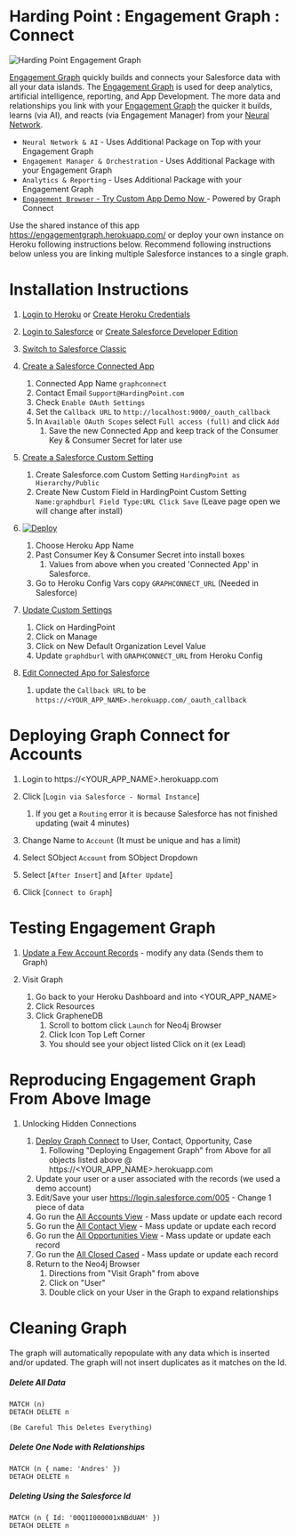 # Harding Point : Engagement Graph : Connect
 

![Harding Point Engagement Graph](https://static.wixstatic.com/media/983560_7563ad3d347646e1a792e19a2c14e44c~mv2_d_2754_1836_s_2.png/v1/fill/w_1545,h_1030,al_c,usm_0.66_1.00_0.01/983560_7563ad3d347646e1a792e19a2c14e44c~mv2_d_2754_1836_s_2.png "Harding Point Graph Connect")


[Engagement Graph](http://www.HardingPoint.com) quickly builds and connects your Salesforce data with all your data 
islands.  The [Engagement Graph](http://www.HardingPoint.com) is used for deep analytics, artificial intelligence, 
reporting, and App Development. The more data and relationships you link with your [Engagement Graph](http://www.HardingPoint.com) 
the quicker it builds, learns (via AI), and reacts (via Engagement Manager) from your [Neural Network](http://www.HardingPoint.com).

* `Neural Network & AI` - Uses Additional Package on Top with your Engagement Graph
* `Engagement Manager & Orchestration` - Uses Additional Package with your Engagement Graph
* `Analytics & Reporting` - Uses Additional Package with your Engagement Graph
* [`Engagement Browser` - Try Custom App Demo Now ](https://engagementbrowser.herokuapp.com/?neoid=0011I000003ExJzQAK) - Powered by Graph Connect

Use the shared instance of this app <a href="https://engagementgraph.herokuapp.com/" target="_new">https://engagementgraph.herokuapp.com/</a> or deploy 
your own instance on Heroku following instructions below. Recommend following instructions below unless you are 
linking multiple Salesforce instances to a single graph.

# Installation Instructions
1. <a href="https://id.heroku.com/login" target="_new">Login to Heroku</a> or <a href="https://signup.heroku.com" target="_new">Create Heroku Credentials</a>

1. <a href="https://login.salesforce.com" target="_new">Login to Salesforce</a> or <a href="https://developer.salesforce.com/signup" target="_new">Create Salesforce Developer Edition</a>

1. <a href="https://login.salesforce.com/lightning/switcher?destination=classic" target="_new">Switch to Salesforce Classic</a>

1. <a href="https://login.salesforce.com/app/mgmt/forceconnectedapps/forceAppEdit.apexp" target="_new">Create a Salesforce Connected App</a>
    1. Connected App Name `graphconnect`
    1. Contact Email `Support@HardingPoint.com`
    1. Check `Enable OAuth Settings`
    1. Set the `Callback URL` to `http://localhost:9000/_oauth_callback`
    1. In `Available OAuth Scopes` select `Full access (full)` and click `Add`
        1. Save the new Connected App and keep track of the Consumer Key & Consumer Secret for later use
1. <a href="https://login.salesforce.com/setup/ui/listCustomSettings.apexp" target="_new">Create a Salesforce Custom Setting</a>
    1. Create Salesforce.com Custom Setting `HardingPoint as Hierarchy/Public`
    1. Create New Custom Field in HardingPoint Custom Setting `Name:graphdburl Field Type:URL Click Save` (Leave 
        page open we will change after install)

1. [![Deploy](https://www.herokucdn.com/deploy/button.svg)](https://heroku.com/deploy)

    1. Choose Heroku App Name
    1. Past Consumer Key & Consumer Secret into install boxes
        1. Values from above when you created 'Connected App' in Salesforce.
    1. Go to Heroku Config Vars copy `GRAPHCONNECT_URL`  (Needed in Salesforce)

1. <a href="https://login.salesforce.com/setup/ui/listCustomSettings.apexp" target="_new">Update Custom Settings</a>
    1. Click on HardingPoint
    1. Click on Manage
    1. Click on New Default Organization Level Value
    1. Update `graphdburl` with `GRAPHCONNECT_URL` from Heroku Config
        
1. <a href="https://login.salesforce.com/02u" target="_new">Edit Connected App for Salesforce</a>
    1. update the `Callback URL` to be `https://<YOUR_APP_NAME>.herokuapp.com/_oauth_callback`

# Deploying Graph Connect for Accounts

1. Login to https://<YOUR_APP_NAME>.herokuapp.com

1. Click [`Login via Salesforce - Normal Instance`]

    1. If you get a `Routing` error it is because Salesforce has not finished updating (wait 4 minutes)
    
1. Change Name to `Account` (It must be unique and has a limit)

1. Select SObject `Account` from SObject Dropdown

1. Select [`After Insert`] and [`After Update`]

1. Click [`Connect to Graph`]


# Testing Engagement Graph
    
1. <a href="https://login.salesforce.com/001" target="_new">Update a Few Account Records</a> - modify any data (Sends them to Graph)

1. Visit Graph
    
    1. Go back to your Heroku Dashboard and into <YOUR_APP_NAME>
    1. Click Resources
    1. Click GrapheneDB
        1. Scroll to bottom click `Launch` for Neo4j Browser
        1. Click Icon Top Left Corner
        1. You should see your object listed Click on it (ex Lead)
        
        
# Reproducing Engagement Graph From Above Image
    
1. Unlocking Hidden Connections

    1. [Deploy Graph Connect](http://www.HardingPoint.com) to User, Contact, Opportunity, Case
        1. Following "Deploying Engagement Graph" from Above for all objects listed above @ https://<YOUR_APP_NAME>.herokuapp.com
    1. Update your user or a user associated with the records (we used a demo account)
    1. Edit/Save your user <a href="All Users" target="_new">https://login.salesforce.com/005</a> - Change 1 piece of data
    1. Go run the <a href="https://login.salesforce.com/001" target="_new">All Accounts View</a> - Mass update or update each record
    1. Go run the <a href="https://login.salesforce.com/003" target="_new">All Contact View</a> - Mass update or update each record
    1. Go run the <a href="https://login.salesforce.com/006" target="_new">All Opportunities View</a> - Mass update or update each record
    1. Go run the <a href="https://login.salesforce.com/500" target="_new">All Closed Cased</a> - Mass update or update each record
    1. Return to the Neo4j Browser 
        1. Directions from "Visit Graph" from above
        1. Click on "User"
        1. Double click on your User in the Graph to expand relationships
        
        
# Cleaning Graph

The graph will automatically repopulate with any data which is inserted and/or updated. The graph will not insert 
duplicates as it matches on the Id.

##### Delete All Data
    MATCH (n)
    DETACH DELETE n
    
    (Be Careful This Deletes Everything)
    
##### Delete One Node with Relationships
    MATCH (n { name: 'Andres' })
    DETACH DELETE n
    
##### Deleting Using the Salesforce Id
    
    MATCH (n { Id: '00Q1I000001xNBdUAM' })
    DETACH DELETE n
   

    
